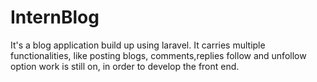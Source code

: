 # InternBlog
It's a blog application build up using laravel.
It carries multiple functionalities, like posting blogs, comments,replies follow and unfollow option 
work is still on, in order to develop the front end. 
